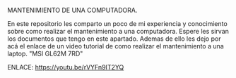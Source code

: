 MANTENIMIENTO DE UNA COMPUTADORA.

En este repositorio les comparto un poco de mi experiencia y conocimiento sobre como realizar el mantenimiento a una computadora.
Espere les sirvan los documentos que tengo en este apartado.
Ademas de ello les dejo por acá el enlace de un video tutorial de como realizar el mantenimiento a una laptop. "MSI GL62M 7RD"

ENLACE: https://youtu.be/rVYFn9IT2YQ

